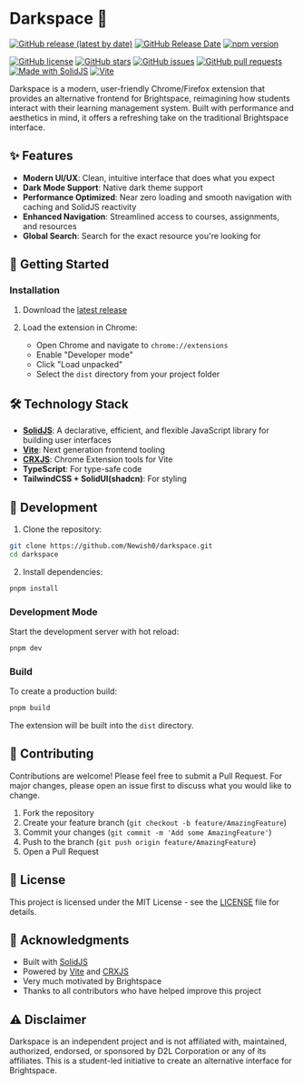 # Darkspace 🌙

[![GitHub release (latest by date)](https://img.shields.io/github/v/release/newish0/darkspace?style=for-the-badge)](https://github.com/newish0/darkspace/releases/latest)
[![GitHub Release Date](https://img.shields.io/github/release-date/newish0/darkspace?style=for-the-badge)](https://github.com/newish0/darkspace/releases)
[![npm version](https://img.shields.io/github/package-json/v/newish0/darkspace?style=for-the-badge)](https://github.com/newish0/darkspace/blob/main/package.json)

[![GitHub license](https://img.shields.io/github/license/Newish0/darkspace?style=for-the-badge)](https://github.com/Newish0/darkspace/blob/main/LICENSE)
[![GitHub stars](https://img.shields.io/github/stars/Newish0/darkspace?style=for-the-badge)](https://github.com/Newish0/darkspace/stargazers)
[![GitHub issues](https://img.shields.io/github/issues/Newish0/darkspace?style=for-the-badge)](https://github.com/Newish0/darkspace/issues)
[![GitHub pull requests](https://img.shields.io/github/issues-pr/Newish0/darkspace?style=for-the-badge)](https://github.com/Newish0/darkspace/pulls)
[![Made with SolidJS](https://img.shields.io/badge/Made%20with-SolidJS-2C4F7C?logo=solid&logoColor=white&style=for-the-badge)](https://www.solidjs.com/)
[![Vite](https://img.shields.io/badge/Vite-B73BFE?logo=vite&logoColor=FFD62E&style=for-the-badge)](https://vitejs.dev/)

Darkspace is a modern, user-friendly Chrome/Firefox extension that provides an alternative frontend for Brightspace, reimagining how students interact with their learning management system. Built with performance and aesthetics in mind, it offers a refreshing take on the traditional Brightspace interface.

## ✨ Features

-   **Modern UI/UX**: Clean, intuitive interface that does what you expect
-   **Dark Mode Support**: Native dark theme support
-   **Performance Optimized**: Near zero loading and smooth navigation with caching and SolidJS reactivity
-   **Enhanced Navigation**: Streamlined access to courses, assignments, and resources
-   **Global Search**: Search for the exact resource you're looking for

## 🚀 Getting Started

### Installation

1. Download the [latest release](https://github.com/newish0/darkspace/releases/latest)

2. Load the extension in Chrome:
    - Open Chrome and navigate to `chrome://extensions`
    - Enable "Developer mode"
    - Click "Load unpacked"
    - Select the `dist` directory from your project folder

## 🛠️ Technology Stack

-   **[SolidJS](https://www.solidjs.com/)**: A declarative, efficient, and flexible JavaScript library for building user interfaces
-   **[Vite](https://vite.dev/)**: Next generation frontend tooling
-   **[CRXJS](https://crxjs.dev/)**: Chrome Extension tools for Vite
-   **TypeScript**: For type-safe code
-   **TailwindCSS + SolidUI(shadcn)**: For styling

## 📝 Development

1. Clone the repository:

```bash
git clone https://github.com/Newish0/darkspace.git
cd darkspace
```

2. Install dependencies:

```bash
pnpm install
```

### Development Mode

Start the development server with hot reload:

```bash
pnpm dev
```

### Build

To create a production build:

```bash
pnpm build
```

The extension will be built into the `dist` directory.

## 🤝 Contributing

Contributions are welcome! Please feel free to submit a Pull Request. For major changes, please open an issue first to discuss what you would like to change.

1. Fork the repository
2. Create your feature branch (`git checkout -b feature/AmazingFeature`)
3. Commit your changes (`git commit -m 'Add some AmazingFeature'`)
4. Push to the branch (`git push origin feature/AmazingFeature`)
5. Open a Pull Request

## 📜 License

This project is licensed under the MIT License - see the [LICENSE](LICENSE) file for details.

## 🙏 Acknowledgments

-   Built with [SolidJS](https://www.solidjs.com/)
-   Powered by [Vite](https://vitejs.dev/) and [CRXJS](https://crxjs.dev/)
-   Very much motivated by Brightspace
-   Thanks to all contributors who have helped improve this project

## ⚠️ Disclaimer

Darkspace is an independent project and is not affiliated with, maintained, authorized, endorsed, or sponsored by D2L Corporation or any of its affiliates. This is a student-led initiative to create an alternative interface for Brightspace.
